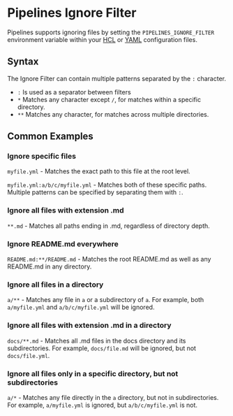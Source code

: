 # Pipelines Ignore Filter

Pipelines supports ignoring files by setting the `PIPELINES_IGNORE_FILTER` environment variable within your [HCL](/2.0/reference/pipelines/configurations-as-code/api#env-block) or [YAML](/2.0/reference/pipelines/configurations#env) configuration files.

## Syntax

The Ignore Filter can contain multiple patterns separated by the `:` character.

- `:` Is used as a separator between filters
- `*` Matches any character except `/`, for matches within a specific directory.
- `**` Matches any character, for matches across multiple directories.

## Common Examples

### Ignore specific files

`myfile.yml` - Matches the exact path to this file at the root level.

`myfile.yml:a/b/c/myfile.yml` - Matches both of these specific paths. Multiple patterns can be specified by separating them with `:`.

### Ignore all files with extension .md

`**.md` - Matches all paths ending in .md, regardless of directory depth.

### Ignore README.md everywhere

`README.md:**/README.md` - Matches the root README.md as well as any README.md in any directory.

### Ignore all files in a directory

`a/**` - Matches any file in `a` or a subdirectory of `a`. For example, both `a/myfile.yml` and `a/b/c/myfile.yml` will be ignored.

### Ignore all files with extension .md in a directory

`docs/**.md` - Matches all .md files in the docs directory and its subdirectories. For example, `docs/file.md` will be ignored, but not `docs/file.yml`.

### Ignore all files only in a specific directory, but not subdirectories

`a/*` - Matches any file directly in the `a` directory, but not in subdirectories. For example, `a/myfile.yml` is ignored, but `a/b/c/myfile.yml` is not.

